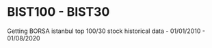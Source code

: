 # BIST100 - BIST30

Getting BORSA istanbul top 100/30 stock historical data - 01/01/2010 - 01/08/2020
